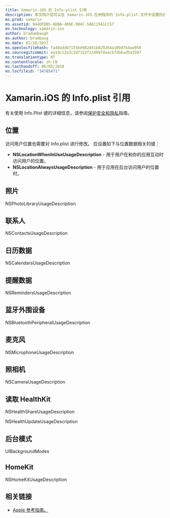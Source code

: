 ```yaml
---
title: Xamarin.iOS 的 Info.plist 引用
description: 本文档介绍可以在 Xamarin.iOS 应用程序的 Info.plist 文件中设置的各种键/值对。 应用执行特定任务（例如访问位置、照片、麦克风或照相机）时，这些键是必需的。
ms.prod: xamarin
ms.assetid: 944DFDB5-ADBA-4D6E-984C-5AEC19A1CC57
ms.technology: xamarin-ios
author: bradumbaugh
ms.author: brumbaug
ms.date: 01/18/2017
ms.openlocfilehash: fa40add67155bd982041b829264a10b9764aa950
ms.sourcegitcommit: ea1dc12a3c2d7322f234997daacbfdb6ad542507
ms.translationtype: HT
ms.contentlocale: zh-CN
ms.lasthandoff: 06/05/2018
ms.locfileid: "34785471"
---
```

# <a name="infoplist-reference-for-xamarinios"></a>Xamarin.iOS 的 Info.plist 引用

有关使用 Info.Plist 键的详细信息，请参阅[保护安全和隐私](~/ios/app-fundamentals/security-privacy.md)指南。 

## <a name="location"></a>位置 

访问用户位置也需要对 Info.plist 进行修改。 应设置如下与位置数据相关的键： 

* **NSLocationWhenInUseUsageDescription** - 用于用户在和你的应用互动时访问用户的位置。 
* **NSLocationAlwaysUsageDescription** - 用于应用在后台访问用户的位置时。

## <a name="photos"></a>照片 

NSPhotoLibraryUsageDescription  

## <a name="contacts"></a>联系人 

NSContactsUsageDescription 

## <a name="calendar-data"></a>日历数据 
    
NSCalendarsUsageDescription 

## <a name="reminder-data"></a>提醒数据 
    
NSRemindersUsageDescription 

## <a name="bluetooth-peripherals"></a>蓝牙外围设备 
    
NSBluetoothPeripheralUsageDescription 

## <a name="microphone"></a>麦克风 

NSMicrophoneUsageDescription 

## <a name="camera"></a>照相机 
    
NSCameraUsageDescription 

## <a name="reading-healthkit"></a>读取 HealthKit  

NSHealthShareUsageDescription 

NSHealthUpdateUsageDescription 

## <a name="background-modes"></a>后台模式 
    
UIBackgroundModes 

## <a name="homekit"></a>HomeKit 

NSHomeKitUsageDescription 


## <a name="related-links"></a>相关链接

- [Apple 参考指南。](https://developer.apple.com/library/content/documentation/General/Reference/InfoPlistKeyReference/Articles/iPhoneOSKeys.html#//apple_ref/doc/uid/TP40009252-SW10)
